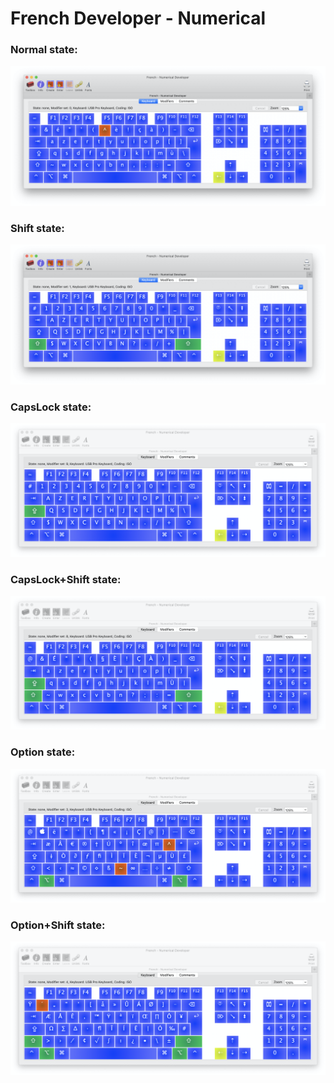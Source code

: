 # French Developer - Numerical

### Normal state:
<img src="state-normal.png">

### Shift state:
<img src="state-shift.png">

### CapsLock state:
<img src="state-capslock.png">

### CapsLock+Shift state:
<img src="state-capslock-shift.png">

### Option state:
<img src="state-option.png">

### Option+Shift state:
<img src="state-option-shift.png">
